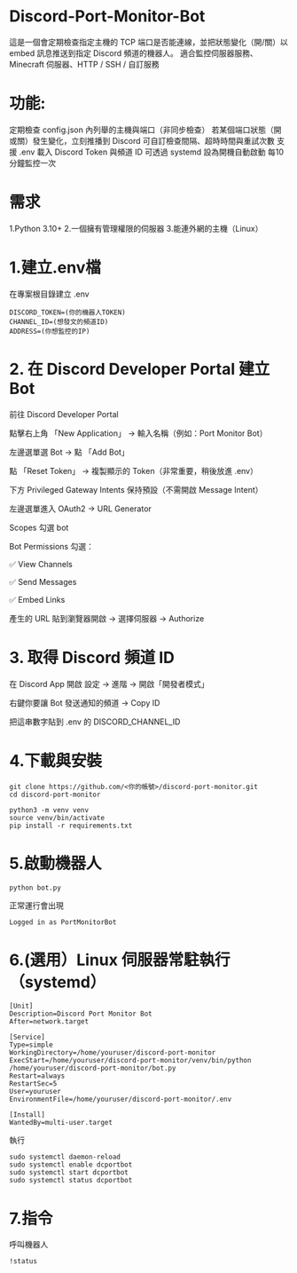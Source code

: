 # Discord-Port-Monitor-Bot
這是一個會定期檢查指定主機的 TCP 端口是否能連線，並把狀態變化（開/關）以 embed 訊息推送到指定 Discord 頻道的機器人。 適合監控伺服器服務、Minecraft 伺服器、HTTP / SSH / 自訂服務

# 功能:
定期檢查 config.json 內列舉的主機與端口（非同步檢查）
若某個端口狀態（開或關）發生變化，立刻推播到 Discord
可自訂檢查間隔、超時時間與重試次數
支援 .env 載入 Discord Token 與頻道 ID
可透過 systemd 設為開機自動啟動
每10分鐘監控一次

# 需求
1.Python 3.10+ 
2.一個擁有管理權限的伺服器 
3.能連外網的主機（Linux）

# 1.建立.env檔
在專案根目錄建立 .env
```
DISCORD_TOKEN=(你的機器人TOKEN)
CHANNEL_ID=(想發文的頻道ID)
ADDRESS=(你想監控的IP)
```

# 2. 在 Discord Developer Portal 建立 Bot
前往 Discord Developer Portal

點擊右上角 「New Application」 → 輸入名稱（例如：Port Monitor Bot）

左邊選單選 Bot → 點 「Add Bot」

點 「Reset Token」 → 複製顯示的 Token（非常重要，稍後放進 .env）

下方 Privileged Gateway Intents 保持預設（不需開啟 Message Intent）

左邊選單進入 OAuth2 → URL Generator

Scopes 勾選 bot

Bot Permissions 勾選：

✅ View Channels

✅ Send Messages

✅ Embed Links

產生的 URL 貼到瀏覽器開啟 → 選擇伺服器 → Authorize

# 3. 取得 Discord 頻道 ID
在 Discord App 開啟 設定 → 進階 → 開啟「開發者模式」

右鍵你要讓 Bot 發送通知的頻道 → Copy ID

把這串數字貼到 .env 的 DISCORD_CHANNEL_ID

# 4.下載與安裝
```
git clone https://github.com/<你的帳號>/discord-port-monitor.git
cd discord-port-monitor

python3 -m venv venv
source venv/bin/activate
pip install -r requirements.txt

```

# 5.啟動機器人
```
python bot.py
```
正常運行會出現
```
Logged in as PortMonitorBot
```

# 6.(選用）Linux 伺服器常駐執行（systemd）
```
[Unit]
Description=Discord Port Monitor Bot
After=network.target

[Service]
Type=simple
WorkingDirectory=/home/youruser/discord-port-monitor
ExecStart=/home/youruser/discord-port-monitor/venv/bin/python /home/youruser/discord-port-monitor/bot.py
Restart=always
RestartSec=5
User=youruser
EnvironmentFile=/home/youruser/discord-port-monitor/.env

[Install]
WantedBy=multi-user.target
```
執行
```
sudo systemctl daemon-reload
sudo systemctl enable dcportbot
sudo systemctl start dcportbot
sudo systemctl status dcportbot
```

# 7.指令
呼叫機器人
```
!status
```
